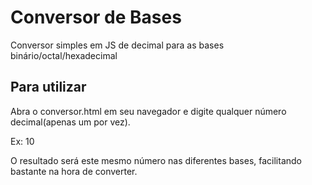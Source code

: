 # Conversor de Bases

Conversor simples em JS de decimal para as bases binário/octal/hexadecimal

## Para utilizar

Abra o conversor.html em seu navegador e digite qualquer número decimal(apenas um por vez).

Ex: 10

O resultado será este mesmo número nas diferentes bases, facilitando bastante na hora de converter.